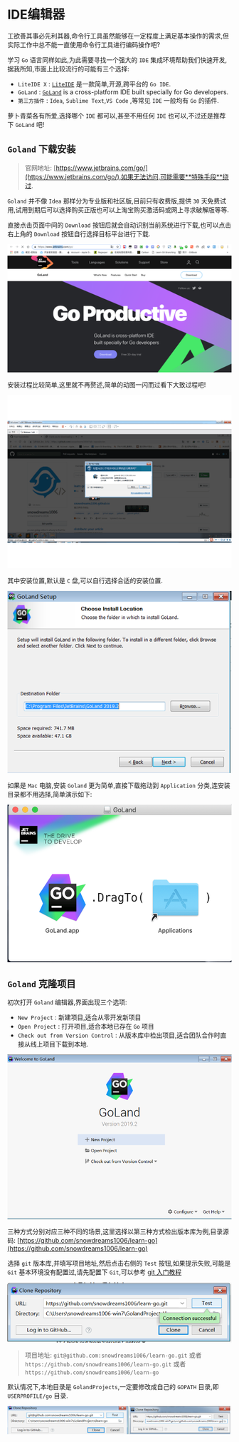 # IDE编辑器

工欲善其事必先利其器,命令行工具虽然能够在一定程度上满足基本操作的需求,但实际工作中总不能一直使用命令行工具进行编码操作吧?

学习 `Go` 语言同样如此,为此需要寻找一个强大的 `IDE` 集成环境帮助我们快速开发,据我所知,市面上比较流行的可能有三个选择:

- `LiteIDE X` : [`LiteIDE`](http://liteide.org/cn/) 是一款简单,开源,跨平台的 `Go IDE`.
- `GoLand` : [`GoLand`](https://www.jetbrains.com/go/) is a cross-platform IDE built specially for Go developers.
- `第三方插件` : `Idea`, `Sublime Text`,`VS Code` ,等常见 `IDE` 一般均有 `Go` 的插件.

萝卜青菜各有所爱,选择哪个 `IDE` 都可以,甚至不用任何 `IDE` 也可以,不过还是推荐下 `GoLand` 吧!

## `Goland` 下载安装

> 官网地址: [https://www.jetbrains.com/go/](https://www.jetbrains.com/go/),如果无法访问,可能需要**特殊手段**绕过.

`Goland` 并不像 `Idea` 那样分为专业版和社区版,目前只有收费版,提供 `30` 天免费试用,试用到期后可以选择购买正版也可以上淘宝购买激活码或网上寻求破解版等等.

直接点击页面中间的 `Download` 按钮后就会自动识别当前系统进行下载,也可以点击右上角的 `Download` 按钮自行选择目标平台进行下载.

![go-base-ide-goland-download.png](../images/go-base-ide-goland-download.png)

安装过程比较简单,这里就不再赘述,简单的动图一闪而过看下大致过程吧!

![go-base-ide-goland-windows-install.gif](../images/go-base-ide-goland-windows-install.gif)

其中安装位置,默认是 `C` 盘,可以自行选择合适的安装位置.

![go-base-ide-goland-windows-install-location.png](../images/go-base-ide-goland-windows-install-location.png)

如果是 `Mac` 电脑,安装 `Goland` 更为简单,直接下载拖动到 `Application` 分类,连安装目录都不用选择,简单演示如下:

![go-base-ide-goland-mac-install.png](../images/go-base-ide-goland-mac-install.png)

## `Goland` 克隆项目

初次打开 `Goland` 编辑器,界面出现三个选项:

- `New Project` : 新建项目,适合从零开发新项目
- `Open Project` : 打开项目,适合本地已存在 `Go` 项目
- `Check out from Version Control` : 从版本库中检出项目,适合团队合作时直接从线上项目下载到本地.

![go-base-ide-goland-open.png](../images/go-base-ide-goland-open.png)

三种方式分别对应三种不同的场景,这里选择以第三种方式检出版本库为例,目录源码: [https://github.com/snowdreams1006/learn-go](https://github.com/snowdreams1006/learn-go)

选择 `git` 版本库,并填写项目地址,然后点击右侧的 `Test` 按钮,如果提示失败,可能是 `Git` 基本环境没有配置过,请先配置下 `Git`,可以参考 [git 入门教程
](https://snowdreams1006.github.io/git/)

![go-base-ide-goland-git-clone-test-succes.png](../images/go-base-ide-goland-git-clone-test-succes.png)

> 项目地址: `git@github.com:snowdreams1006/learn-go.git` 或者 `https://github.com/snowdreams1006/learn-go.git` 或者 `https://github.com/snowdreams1006/learn-go`

默认情况下,本地目录是 `GolandProjects`,一定要修改成自己的 `GOPATH` 目录,即 `USERPROFILE/go` 目录.

![go-base-ide-goland-git-clone-change-directory.png](../images/go-base-ide-goland-git-clone-change-directory.png)




